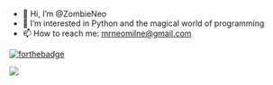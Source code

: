 - 👋 Hi, I’m @ZombieNeo
- 👀 I’m interested in Python and the magical world of programming
- 📫 How to reach me: mrneomilne@gmail.com


[![forthebadge](https://forthebadge.com/images/badges/built-with-love.svg)](https://forthebadge.com)
<!---
ZombieNeo/ZombieNeo is a ✨ special ✨ repository because its `README.md` (this file) appears on your GitHub profile.
You can click the Preview link to take a look at your changes.
--->
<img src="https://cdn.7tv.app/emote/60c144710e74009c813ba761/4x" >
